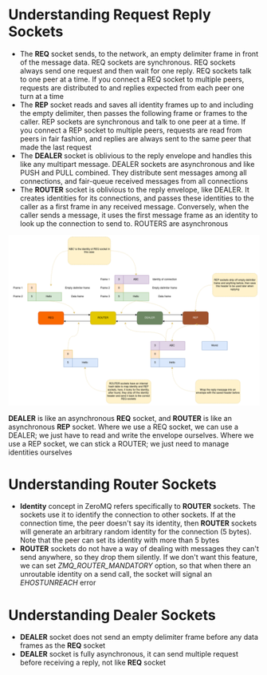 # Understanding Request Reply Sockets

- The **REQ** socket sends, to the network, an empty delimiter frame in front of the
  message data. REQ sockets are synchronous. REQ sockets always send one request
  and then wait for one reply. REQ sockets talk to one peer at a time. If you
  connect a REQ socket to multiple peers, requests are distributed to and replies
  expected from each peer one turn at a time
- The **REP** socket reads and saves all identity frames up to and including the
  empty delimiter, then passes the following frame or frames to the caller. REP
  sockets are synchronous and talk to one peer at a time. If you connect a REP
  socket to multiple peers, requests are read from peers in fair fashion, and
  replies are always sent to the same peer that made the last request
- The **DEALER** socket is oblivious to the reply envelope and handles this like
  any multipart message. DEALER sockets are asynchronous and like PUSH and PULL
  combined. They distribute sent messages among all connections, and fair-queue
  received messages from all connections
- The **ROUTER** socket is oblivious to the reply envelope, like DEALER. It creates
  identities for its connections, and passes these identities to the caller as a
  first frame in any received message. Conversely, when the caller sends a message,
  it uses the first message frame as an identity to look up the connection to
  send to. ROUTERS are asynchronous

![ZMQ Request Reply Sockets](https://raw.githubusercontent.com/da0p/GithubPage/main/docs/assets/zmq_req_rep_socket.drawio.png)

**DEALER** is like an asynchronous **REQ** socket, and **ROUTER** is like an
asynchronous **REP** socket. Where we use a REQ socket, we can use a DEALER; we
just have to read and write the envelope ourselves. Where we use a REP socket,
we can stick a ROUTER; we just need to manage identities ourselves

# Understanding Router Sockets

- **Identity** concept in ZeroMQ refers specifically to **ROUTER** sockets. The
  sockets use it to identify the connection to other sockets. If at the connection
  time, the peer doesn't say its identity, then **ROUTER** sockets will generate
  an arbitrary random identity for the connection (5 bytes). Note that the peer
  can set its identity with more than 5 bytes
- **ROUTER** sockets do not have a way of dealing with messages they can't send
  anywhere, so they drop them silently. If we don't want this feature, we can
  set _ZMQ\_ROUTER\_MANDATORY_ option, so that when there an unroutable identity
  on a send call, the socket will signal an _EHOSTUNREACH_ error

# Understanding Dealer Sockets

- **DEALER** socket does not send an empty delimiter frame before any data frames
  as the **REQ** socket 
- **DEALER** socket is fully asynchronous, it can send multiple request before
  receiving a reply, not like **REQ** socket